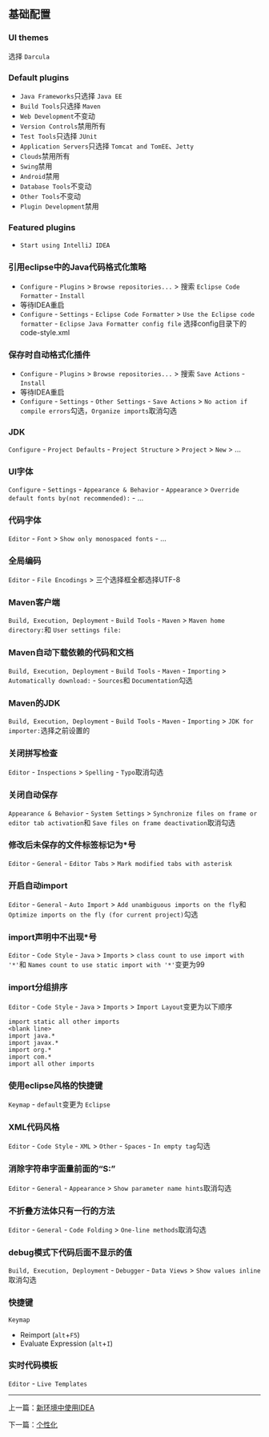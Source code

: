 ## 基础配置

### UI themes

选择 `Darcula`

### Default plugins

- `Java Frameworks`只选择 `Java EE`
- `Build Tools`只选择 `Maven`
- `Web Development`不变动
- `Version Controls`禁用所有
- `Test Tools`只选择 `JUnit`
- `Application Servers`只选择 `Tomcat and TomEE`、`Jetty`
- `Clouds`禁用所有
- `Swing`禁用
- `Android`禁用
- `Database Tools`不变动
- `Other Tools`不变动
- `Plugin Development`禁用

### Featured plugins

- `Start using IntelliJ IDEA`

### 引用eclipse中的Java代码格式化策略

- `Configure` - `Plugins` > `Browse repositories...` > 搜索 `Eclipse Code Formatter` - `Install`
- 等待IDEA重启
- `Configure` - `Settings` - `Eclipse Code Formatter` > `Use the Eclipse code formatter` - `Eclipse Java Formatter config file` 选择config目录下的code-style.xml

### 保存时自动格式化插件

- `Configure` - `Plugins` > `Browse repositories...` > 搜索 `Save Actions` - `Install`
- 等待IDEA重启
- `Configure` - `Settings` - `Other Settings` - `Save Actions` > `No action if compile errors`勾选，`Organize imports`取消勾选

### JDK

`Configure` - `Project Defaults` - `Project Structure` > `Project` > `New` > ...

### UI字体

`Configure` - `Settings` - `Appearance & Behavior` - `Appearance` > `Override default fonts by(not recommended):` - ...

### 代码字体

`Editor` - `Font` > `Show only monospaced fonts` - ...

### 全局编码

`Editor` - `File Encodings` > 三个选择框全都选择UTF-8

### Maven客户端

`Build, Execution, Deployment` - `Build Tools` - `Maven` > `Maven home directory:`和 `User settings file:`

### Maven自动下载依赖的代码和文档

`Build, Execution, Deployment` - `Build Tools` - `Maven` - `Importing` > `Automatically download:` - `Sources`和 `Documentation`勾选

### Maven的JDK

`Build, Execution, Deployment` - `Build Tools` - `Maven` - `Importing` > `JDK for importer:`选择之前设置的

### 关闭拼写检查

`Editor` - `Inspections` > `Spelling` - `Typo`取消勾选

### 关闭自动保存

`Appearance & Behavior` - `System Settings` > `Synchronize files on frame or editor tab activation`和 `Save files on frame deactivation`取消勾选

### 修改后未保存的文件标签标记为*号

`Editor` - `General` - `Editor Tabs` > `Mark modified tabs with asterisk`

### 开启自动import

`Editor` - `General` - `Auto Import` > `Add unambiguous imports on the fly`和 `Optimize imports on the fly (for current project)`勾选

### import声明中不出现*号

`Editor` - `Code Style` - `Java` > `Imports` > `class count to use import with '*'`和 `Names count to use static import with '*'`变更为99

### import分组排序

`Editor` - `Code Style` - `Java` > `Imports` > `Import Layout`变更为以下顺序

	import static all other imports
	<blank line>
	import java.*
	import javax.*
	import org.*
	import com.*
	import all other imports

### 使用eclipse风格的快捷键

`Keymap` - `default`变更为 `Eclipse`

### XML代码风格

`Editor` - `Code Style` - `XML` > `Other` - `Spaces` - `In empty tag`勾选

### 消除字符串字面量前面的“S:”

`Editor` - `General` - `Appearance` > `Show parameter name hints`取消勾选

### 不折叠方法体只有一行的方法

`Editor` - `General` - `Code Folding` > `One-line methods`取消勾选

### debug模式下代码后面不显示的值

`Build, Execution, Deployment` - `Debugger` - `Data Views` > `Show values inline`取消勾选

### 快捷键

`Keymap`

- Reimport (`alt`+`F5`)
- Evaluate Expression (`alt`+`I`)

### 实时代码模板

`Editor` - `Live Templates`

---

上一篇：[新环境中使用IDEA](https://github.com/spldeolin/intellij-idea-config/blob/master/doc/%E6%96%B0%E7%8E%AF%E5%A2%83%E4%B8%AD%E4%BD%BF%E7%94%A8IDEA.md)

下一篇：[个性化](https://github.com/spldeolin/intellij-idea-config/blob/master/doc/%E4%B8%AA%E6%80%A7%E5%8C%96.md)